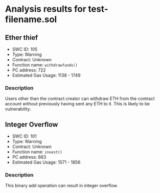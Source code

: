 # Analysis results for test-filename.sol

## Ether thief
- SWC ID: 105
- Type: Warning
- Contract: Unknown
- Function name: `withdrawfunds()`
- PC address: 722
- Estimated Gas Usage: 1138 - 1749

### Description

Users other than the contract creator can withdraw ETH from the contract account without previously having sent any ETH to it. This is likely to be vulnerability.

## Integer Overflow
- SWC ID: 101
- Type: Warning
- Contract: Unknown
- Function name: `invest()`
- PC address: 883
- Estimated Gas Usage: 1571 - 1856

### Description

This binary add operation can result in integer overflow.
